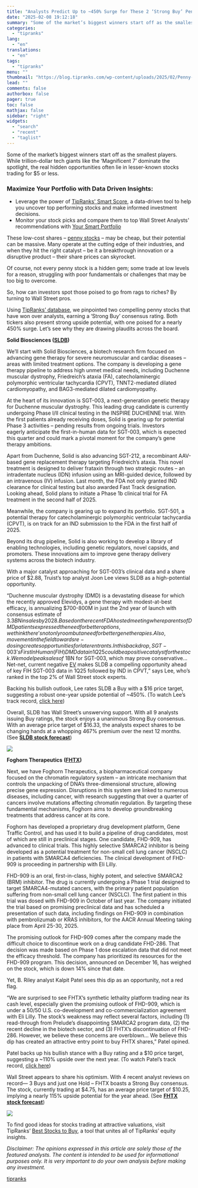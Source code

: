 ```yaml
---
title: "Analysts Predict Up to ~450% Surge for These 2 ‘Strong Buy’ Penny Stocks"
date: "2025-02-08 19:12:18"
summary: "Some of the market’s biggest winners start off as the smallest players. While trillion-dollar tech giants like the ‘Magnificent 7’ dominate the spotlight, the real hidden opportunities often lie in lesser-known stocks trading for $5 or less.Maximize Your Portfolio with Data Driven Insights:Leverage the power of TipRanks' Smart Score, a..."
categories:
  - "tipranks"
lang:
  - "en"
translations:
  - "en"
tags:
  - "tipranks"
menu: ""
thumbnail: "https://blog.tipranks.com/wp-content/uploads/2025/02/Penny-stocks-0802-750x406.jpg"
lead: ""
comments: false
authorbox: false
pager: true
toc: false
mathjax: false
sidebar: "right"
widgets:
  - "search"
  - "recent"
  - "taglist"
---
```


Some of the market’s biggest winners start off as the smallest players. While trillion-dollar tech giants like the ‘Magnificent 7’ dominate the spotlight, the real hidden opportunities often lie in lesser-known stocks trading for $5 or less.

### Maximize Your Portfolio with Data Driven Insights:

* Leverage the power of [TipRanks' Smart Score](https://www.tipranks.com/screener/top-smart-score-stocks), a data-driven tool to help you uncover top performing stocks and make informed investment decisions.
* Monitor your stock picks and compare them to top Wall Street Analysts' recommendations with  [Your Smart Portfolio](https://www.tipranks.com/smart-portfolio/holdings)

These low-cost shares – [penny stocks](https://www.tipranks.com/screener/penny-stocks) – may be cheap, but their potential can be massive. Many operate at the cutting edge of their industries, and when they hit the right catalyst – be it a breakthrough innovation or a disruptive product – their share prices can skyrocket.

Of course, not every penny stock is a hidden gem; some trade at low levels for a reason, struggling with poor fundamentals or challenges that may be too big to overcome.

So, how can investors spot those poised to go from rags to riches? By turning to Wall Street pros.

Using [TipRanks’ database](http://www.tipranks.com), we pinpointed two compelling penny stocks that have won over analysts, earning a ‘Strong Buy’ consensus rating. Both tickers also present strong upside potential, with one poised for a nearly 450% surge. Let’s see why they are drawing plaudits across the board.

**Solid Biosciences ([SLDB](https://www.tipranks.com/stocks/sldb/forecast))**

We’ll start with Solid Biosciences, a biotech research firm focused on advancing gene therapy for severe neuromuscular and cardiac diseases – areas with limited treatment options. The company is developing a gene therapy pipeline to address high unmet medical needs, including Duchenne muscular dystrophy, Friedreich’s ataxia (FA), catecholaminergic polymorphic ventricular tachycardia (CPVT), TNNT2-mediated dilated cardiomyopathy, and BAG3-mediated dilated cardiomyopathy.

At the heart of its innovation is SGT-003, a next-generation genetic therapy for Duchenne muscular dystrophy. This leading drug candidate is currently undergoing Phase I/II clinical testing in the INSPIRE DUCHENNE trial. With the first patients already receiving doses, Solid is gearing up for potential Phase 3 activities – pending results from ongoing trials. Investors eagerly anticipate the first-in-human data for SGT-003, which is expected this quarter and could mark a pivotal moment for the company’s gene therapy ambitions.

Apart from Duchenne, Solid is also advancing SGT-212, a recombinant AAV-based gene replacement therapy targeting Friedreich’s ataxia. This novel treatment is designed to deliver frataxin through two strategic routes – an intradentate nucleus (IDN) infusion using an MRI-guided device, followed by an intravenous (IV) infusion. Last month, the FDA not only granted IND clearance for clinical testing but also awarded Fast Track designation. Looking ahead, Solid plans to initiate a Phase 1b clinical trial for FA treatment in the second half of 2025.

Meanwhile, the company is gearing up to expand its portfolio. SGT-501, a potential therapy for catecholaminergic polymorphic ventricular tachycardia (CPVT), is on track for an IND submission to the FDA in the first half of 2025.

Beyond its drug pipeline, Solid is also working to develop a library of enabling technologies, including genetic regulators, novel capsids, and promoters. These innovations aim to improve gene therapy delivery systems across the biotech industry.

With a major catalyst approaching for SGT-003’s clinical data and a share price of $2.88, Truist’s top analyst Joon Lee views SLDB as a high-potential opportunity.

“Duchenne muscular dystrophy (DMD) is a devastating disease for which the recently approved Elevidys, a gene therapy with modest-at-best efficacy, is annualizing $700-800M in just the 2nd year of launch with consensus estimate of $3.3BN in sales by 2028. Based on the recent FDA hosted meeting where parents of DMD patients expressed the need for better options, we think there’s not only room but a need for better gene therapies. Also, movement in the field towards re-dosing creates opportunities for later entrants. In this backdrop, SGT-003’s First In Human (FIH) DMD data in 1Q25 could be a positive catalyst for the stock. We model peak sales of ~$1BN for SGT-003, which may prove conservative… Net-net, current negative [EV](https://www.tipranks.com/compare-stocks/electric-vehicles) makes SLDB a compelling opportunity ahead of key FIH SGT-003 data in 1Q25 followed by IND in CPVT,” says Lee, who’s ranked in the top 2% of Wall Street stock experts.

Backing his bullish outlook, Lee rates SLDB a Buy with a $16 price target, suggesting a robust one-year upside potential of ~450%. (To watch Lee’s track record, [click here](https://www.tipranks.com/experts/analysts/joon-lee))

Overall, SLDB has Wall Street’s unswerving support. With all 9 analysts issuing Buy ratings, the stock enjoys a unanimous Strong Buy consensus. With an average price target of $16.33, the analysts expect shares to be changing hands at a whopping 467% premium over the next 12 months. (See [**SLDB stock forecast**](https://www.tipranks.com/stocks/sldb/forecast))

[![](https://blog.tipranks.com/wp-content/uploads/2025/02/image-316-1024x544.png)](https://www.tipranks.com/stocks/sldb/forecast)

**Foghorn Therapeutics** **([FHTX](https://www.tipranks.com/stocks/fhtx/forecast))**

Next, we have Foghorn Therapeutics, a biopharmaceutical company focused on the chromatin regulatory system – an intricate mechanism that controls the unpacking of DNA’s three-dimensional structure, allowing precise gene expression. Disruptions in this system are linked to numerous diseases, including cancer, with research suggesting that over a quarter of cancers involve mutations affecting chromatin regulation. By targeting these fundamental mechanisms, Foghorn aims to develop groundbreaking treatments that address cancer at its core.

Foghorn has developed a proprietary drug development platform, Gene Traffic Control, and has used it to build a pipeline of drug candidates, most of which are still in preclinical stages. One candidate, FHD-909, has advanced to clinical trials. This highly selective SMARCA2 inhibitor is being developed as a potential treatment for non-small cell lung cancer (NSCLC) in patients with SMARCA4 deficiencies. The clinical development of FHD-909 is proceeding in partnership with Eli Lilly.

FHD-909 is an oral, first-in-class, highly potent, and selective SMARCA2 (BRM) inhibitor. The drug is currently undergoing a Phase 1 trial designed to target SMARCA4-mutated cancers, with the primary patient population suffering from non-small cell lung cancer (NSCLC). The first patient in this trial was dosed with FHD-909 in October of last year. The company initiated the trial based on promising preclinical data and has scheduled a presentation of such data, including findings on FHD-909 in combination with pembrolizumab or KRAS inhibitors, for the AACR Annual Meeting taking place from April 25-30, 2025.

The promising outlook for FHD-909 comes after the company made the difficult choice to discontinue work on a drug candidate FHD-286. That decision was made based on Phase 1 dose escalation data that did not meet the efficacy threshold. The company has prioritized its resources for the FHD-909 program. This decision, announced on December 16, has weighed on the stock, which is down 14% since that date.

Yet, B. Riley analyst Kalpit Patel sees this dip as an opportunity, not a red flag.

“We are surprised to see FHTX’s synthetic lethality platform trading near its cash level, especially given the promising outlook of FHD-909, which is under a 50/50 U.S. co-development and co-commercialization agreement with Eli Lilly. The stock’s weakness may reflect several factors, including (1) read-through from Prelude’s disappointing SMARCA2 program data, (2) the recent decline in the biotech sector, and (3) FHTX’s discontinuation of FHD-286. However, we believe these concerns are overblown… We believe this dip has created an attractive entry point to buy FHTX shares,” Patel opined.

Patel backs up his bullish stance with a Buy rating and a $10 price target, suggesting a ~110% upside over the next year. (To watch Patel’s track record, [click here](https://www.tipranks.com/experts/analysts/kalpit-patel))

Wall Street appears to share his optimism. With 4 recent analyst reviews on record— 3 Buys and just one Hold – FHTX boasts a Strong Buy consensus. The stock, currently trading at $4.75, has an average price target of $10.25, implying a nearly 115% upside potential for the year ahead. (See [**FHTX stock forecast**](https://www.tipranks.com/stocks/fhtx/forecast))

[![](https://blog.tipranks.com/wp-content/uploads/2025/02/image-318-1024x544.png)](https://www.tipranks.com/stocks/fhtx/forecast)

To find good ideas for stocks trading at attractive valuations, visit TipRanks’ [Best Stocks to Buy](https://www.tipranks.com/stocks-to-buy), a tool that unites all of TipRanks’ equity insights.

*Disclaimer: The opinions expressed in this article are solely those of the featured analysts. The content is intended to be used for informational purposes only. It is very important to do your own analysis before making any investment.*

[tipranks](https://tipranks.com/news/analysts-predict-up-to-450-surge-for-these-2-strong-buy-penny-stocks)
